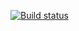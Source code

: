 [![Build status](https://ci.appveyor.com/api/projects/status/rglxncaxs93cmkp2?svg=true)](https://ci.appveyor.com/project/sedoy113/obj-1)
